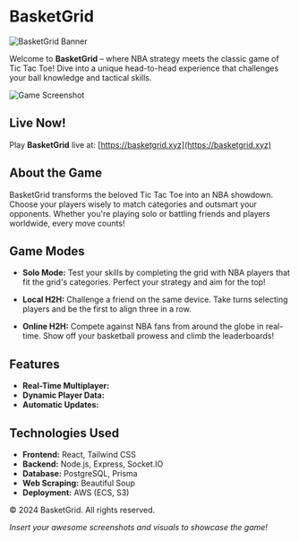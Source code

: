 # BasketGrid

![BasketGrid Banner](https://media.licdn.com/dms/image/v2/D5622AQEWSiQwkxGDBg/feedshare-shrink_2048_1536/feedshare-shrink_2048_1536/0/1724081449087?e=1730937600&v=beta&t=v-YZWKJCwbQENCrH1l_tzQgHpeFPCJNW8wyv1j3cXCE)

Welcome to **BasketGrid** – where NBA strategy meets the classic game of Tic Tac Toe! Dive into a unique head-to-head experience that challenges your ball knowledge and tactical skills.

![Game Screenshot](https://media.licdn.com/dms/image/v2/D5622AQEFaeVmgFXWZg/feedshare-shrink_800/feedshare-shrink_800/0/1724081452728?e=1730937600&v=beta&t=AeNw4VMmj21Qtrnmsz0WKEAGAmiwUAwl5O-93aAr3wY)

## Live Now!

Play **BasketGrid** live at: [https://basketgrid.xyz](https://basketgrid.xyz)

## About the Game

BasketGrid transforms the beloved Tic Tac Toe into an NBA showdown. Choose your players wisely to match categories and outsmart your opponents. Whether you're playing solo or battling friends and players worldwide, every move counts!

## Game Modes

- **Solo Mode:** Test your skills by completing the grid with NBA players that fit the grid's categories. Perfect your strategy and aim for the top!

- **Local H2H:** Challenge a friend on the same device. Take turns selecting players and be the first to align three in a row.

- **Online H2H:** Compete against NBA fans from around the globe in real-time. Show off your basketball prowess and climb the leaderboards!

## Features

- **Real-Time Multiplayer:** 
- **Dynamic Player Data:** 
- **Automatic Updates:** 

## Technologies Used

- **Frontend:** React, Tailwind CSS
- **Backend:** Node.js, Express, Socket.IO
- **Database:** PostgreSQL, Prisma
- **Web Scraping:** Beautiful Soup
- **Deployment:** AWS (ECS, S3)


© 2024 BasketGrid. All rights reserved.

*Insert your awesome screenshots and visuals to showcase the game!*


